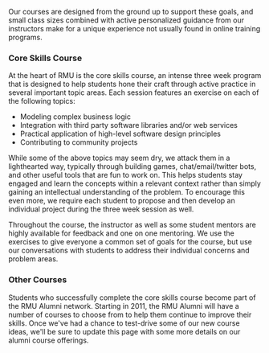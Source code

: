 Our courses are designed from the ground up to support these goals, and small class sizes combined with active personalized guidance from our instructors make for a unique experience not usually found in online training programs.

### Core Skills Course

At the heart of RMU is the core skills course, an intense three week program that is designed to help students hone their craft through active practice in several important topic areas.  Each session features an exercise on each of the following topics:

  * Modeling complex business logic
  * Integration with third party software libraries and/or web services
  * Practical application of high-level software design principles
  * Contributing to community projects

While some of the above topics may seem dry, we attack them in a lighthearted way, typically through building games, chat/email/twitter bots, and other useful tools that are fun to work on.  This helps students stay engaged and learn the concepts within a relevant context rather than simply gaining an intellectual understanding of the problem.  To encourage this even more, we require each student to propose and then develop an individual project during the three week session as well. 

Throughout the course, the instructor as well as some student mentors are highly available for feedback and one on one mentoring.  We use the exercises to give everyone a common set of goals for the course, but use our conversations with students to address their individual concerns and problem areas.

### Other Courses

Students who successfully complete the core skills course become part of the RMU Alumni network.  Starting in 2011, the RMU Alumni will have a number of courses to choose from to help them continue to improve their skills.  Once we've had a chance to test-drive some of our new course ideas, we'll be sure to update this page with some more details on our alumni course offerings.
